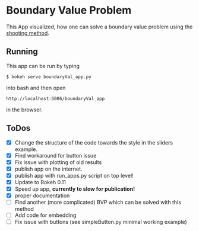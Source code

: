 # Boundary Value Problem
This App visualized, how one can solve a boundary value problem using the [shooting method](https://en.wikipedia.org/wiki/Shooting_method).

## Running
This app can be run by typing
```
$ bokeh serve boundaryVal_app.py
```
into bash and then open
```
http://localhost:5006/boundaryVal_app
```
in the browser.

## ToDos
- [x] Change the structure of the code towards the style in the sliders example.
- [x] Find workaround for button issue
- [x] Fix issue with plotting of old results
- [x] publish app on the internet.
- [x] publish app with run_apps.py script on top level!
- [x] Update to Bokeh 0.11
- [x] Speed up app, **currently to slow for publication!**
- [x] proper documentation
- [ ] Find another (more complicated) BVP which can be solved with this method
- [ ] Add code for embedding
- [ ] Fix issue with buttons (see simpleButton.py minimal working example)
